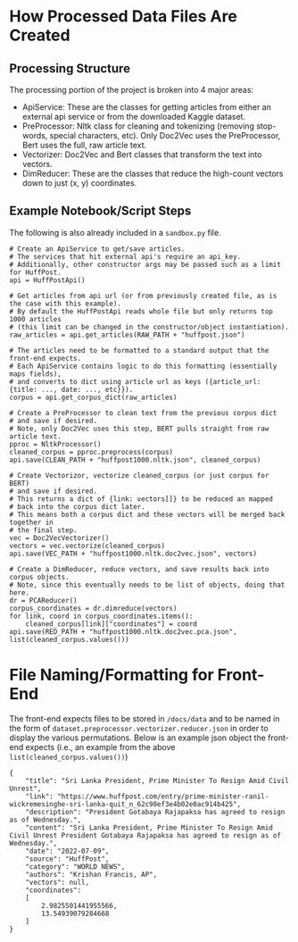 # How Processed Data Files Are Created

## Processing Structure
The processing portion of the project is broken into 4 major areas:
- ApiService:  These are the classes for getting articles from either an external api service or from the downloaded Kaggle dataset.
- PreProcessor:  Nltk class for cleaning and tokenizing (removing stop-words, special characters, etc). Only Doc2Vec uses the PreProcessor, Bert uses the full, raw article text.
- Vectorizer:  Doc2Vec and Bert classes that transform the text into vectors.
- DimReducer:  These are the classes that reduce the high-count vectors down to just (x, y) coordinates.

## Example Notebook/Script Steps
The following is also already included in a `sandbox.py` file.

    # Create an ApiService to get/save articles.
    # The services that hit external api's require an api_key.
    # Additionally, other constructor args may be passed such as a limit for HuffPost.
    api = HuffPostApi()

    # Get articles from api url (or from previously created file, as is the case with this example).
    # By default the HuffPostApi reads whole file but only returns top 1000 articles
    # (this limit can be changed in the constructor/object instantiation).
    raw_articles = api.get_articles(RAW_PATH + "huffpost.json")

    # The articles need to be formatted to a standard output that the front-end expects.
    # Each ApiService contains logic to do this formatting (essentially maps fields),
    # and converts to dict using article url as keys ({article_url: {title: ..., date: ..., etc}}).
    corpus = api.get_corpus_dict(raw_articles)

    # Create a PreProcessor to clean text from the previous corpus dict
    # and save if desired.
    # Note, only Doc2Vec uses this step, BERT pulls straight from raw article text.
    pproc = NltkProcessor()
    cleaned_corpus = pproc.preprocess(corpus)
    api.save(CLEAN_PATH + "huffpost1000.nltk.json", cleaned_corpus)

    # Create Vectorizor, vectorize cleaned_corpus (or just corpus for BERT)
    # and save if desired.
    # This returns a dict of {link: vectors[]} to be reduced an mapped
    # back into the corpus dict later.
    # This means both a corpus dict and these vectors will be merged back together in
    # the final step.
    vec = Doc2VecVectorizer()
    vectors = vec.vectorize(cleaned_corpus)
    api.save(VEC_PATH + "huffpost1000.nltk.doc2vec.json", vectors)

    # Create a DimReducer, reduce vectors, and save results back into corpus objects.
    # Note, since this eventually needs to be list of objects, doing that here.
    dr = PCAReducer()
    corpus_coordinates = dr.dimreduce(vectors)
    for link, coord in corpus_coordinates.items():
        cleaned_corpus[link]["coordinates"] = coord
    api.save(RED_PATH + "huffpost1000.nltk.doc2vec.pca.json", list(cleaned_corpus.values()))

# File Naming/Formatting for Front-End
The front-end expects files to be stored in `/docs/data` and to be named in the form of `dataset.preprocessor.vectorizer.reducer.json` in order to display the various permutations.
Below is an example json object the front-end expects (i.e., an example from the above `list(cleaned_corpus.values())`)

```
{
    "title": "Sri Lanka President, Prime Minister To Resign Amid Civil Unrest",
    "link": "https://www.huffpost.com/entry/prime-minister-ranil-wickremesinghe-sri-lanka-quit_n_62c98ef3e4b02e0ac914b425",
    "description": "President Gotabaya Rajapaksa has agreed to resign as of Wednesday.",
    "content": "Sri Lanka President, Prime Minister To Resign Amid Civil Unrest President Gotabaya Rajapaksa has agreed to resign as of Wednesday.",
    "date": "2022-07-09",
    "source": "HuffPost",
    "category": "WORLD NEWS",
    "authors": "Krishan Francis, AP",
    "vectors": null,
    "coordinates":
    [
        2.9825501441955566,
        13.54939079284668
    ]
}
```
